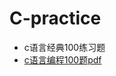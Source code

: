 # C-practice
- c语言经典100练习题
- [c语言编程100题pdf](https://github.com/wenyiguo68/C-practice/blob/main/C%E8%AF%AD%E8%A8%80%E7%BB%8F%E5%85%B8%E7%BC%96%E7%A8%8B100%E9%A2%98.pdf)
